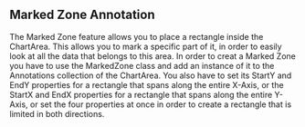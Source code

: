 ## Marked Zone Annotation
The Marked Zone feature allows you to place a rectangle inside the ChartArea. This allows you to mark a specific part of it, in order to easily look at all the data that belongs to this area. In order to creat a Marked Zone you have to use the MarkedZone class and add an instance of it to the Annotations collection of the ChartArea. You also have to set its StartY and EndY properties for a rectangle that spans along the entire X-Axis, or the StartX and EndX properties for a rectangle that spans along the entire Y-Axis, or set the four properties at once in order to create a rectangle that is limited in both directions.